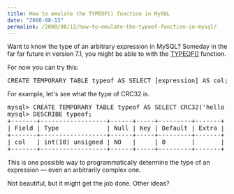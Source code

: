 ```yaml
---
title: How to emulate the TYPEOF() function in MySQL
date: "2008-08-13"
permalink: /2008/08/13/how-to-emulate-the-typeof-function-in-mysql/
---
```

Want to know the type of an arbitrary expression in MySQL? Someday in the far far future in version 7.1, you might be able to with the [TYPEOF()][1] function.

For now you can try this:

<!--more-->

<pre>CREATE TEMPORARY TABLE typeof AS SELECT [expression] AS col;</pre>

For example, let's see what the type of CRC32 is.

<pre>mysql> CREATE TEMPORARY TABLE typeof AS SELECT CRC32('hello world') AS col;
mysql> DESCRIBE typeof;
+-------+------------------+------+-----+---------+-------+
| Field | Type             | Null | Key | Default | Extra |
+-------+------------------+------+-----+---------+-------+
| col   | int(10) unsigned | NO   |     | 0       |       | 
+-------+------------------+------+-----+---------+-------+
</pre>

This is one possible way to programmatically determine the type of an expression &#8212; even an arbitrarily complex one.

Not beautiful, but it might get the job done. Other ideas?

 [1]: http://forge.mysql.com/worklog/task.php?id=1299
